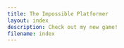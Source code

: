 ```yaml
---
title: The Impossible Platformer
layout: index 
description: Check out my new game!
filename: index
---
```





